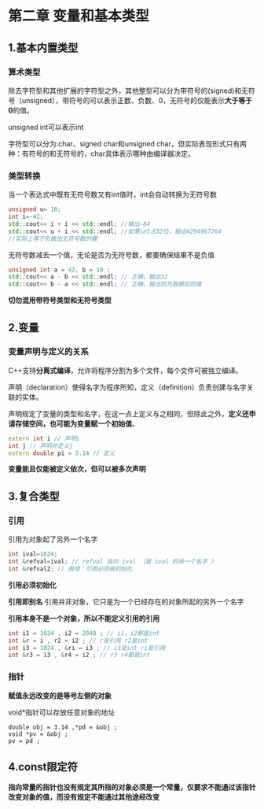 # 第二章 变量和基本类型

## 1.基本内置类型

### 算术类型

除去字符型和其他扩展的字符型之外，其他整型可以分为带符号的(signed)和无符号（unsigned），带符号的可以表示正数、负数、0，无符号的仅能表示**大于等于0**的值。

unsigned int可以表示int

字符型可以分为:char、signed char和unsigned char，但实际表现形式只有两种：有符号的和无符号的，char具体表示哪种由编译器决定。

### 类型转换

当一个表达式中既有无符号数又有int值时，int会自动转换为无符号数

```c++
unsigned u= 10;
int i=-42;
std::cout<< i + i << std::endl; //输出-84
std::cout<< u + i << std::endl; //如果int占32位，输出4294967264
//实际上等于负数加无符号数的模

```

无符号数减去一个值，无论是否为无符号数，都要确保结果不是负值

```C++
unsigned int a = 42, b = 10 ;
std::cout<< a - b << std::endl; // 正确，输出32
std::cout<< b - a << std::endl; // 正确，输出的为取模后的值
```

**切勿混用带符号类型和无符号类型**

## 2.变量

### 变量声明与定义的关系

C++支持**分离式编译**，允许将程序分割为多个文件，每个文件可被独立编译。

声明（declaration）使得名字为程序所知，定义（definition）负责创建与名字关联的实体。

声明规定了变量的类型和名字，在这一点上定义与之相同，但除此之外，**定义还申请存储空间，也可能为变量赋一个初始值**。

```c++
extern int i // 声明i
int j // 声明并定义j
extern double pi = 3.14 // 定义
```

**变量能且仅能被定义依次，但可以被多次声明**

## 3.复合类型

### 引用

引用为对象起了另外一个名字

```c++
int ival=1024;
int &refval=ival; // refval 指向 ival （是 ival 的另一个名字 ）
int &refval2; // 报错：引用必须被初始化
```

**引用必须初始化**

**引用即别名**  引用并非对象，它只是为一个已经存在的对象所起的另外一个名字

**引用本身不是一个对象，所以不能定义引用的引用**

```c++
int i1 = 1024 , i2 = 2048 ; // i1，i2都是int
int &r = i , r2 = i2 ; // r是引用 r2是int
int i3 = 1024 , &ri = i3 ; // i3是int ri是引用
int &r3 = i3 , &r4 = i2 ; // r3 r4都是int
```

### 指针

**赋值永远改变的是等号左侧的对象**

void*指针可以存放任意对象的地址

```;
double obj = 3.14 ,*pd = &obj ;
void *pv = &obj ;
pv = pd ;
```

## 4.const限定符



**指向常量的指针也没有规定其所指的对象必须是一个常量，仅要求不能通过该指针改变对象的值，而没有规定不能通过其他途经改变**